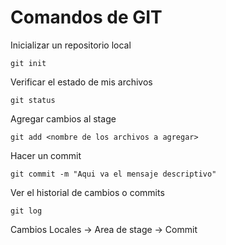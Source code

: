 # Comandos de GIT

Inicializar un repositorio local
    
    git init

Verificar el estado de mis archivos

    git status

Agregar cambios al stage

    git add <nombre de los archivos a agregar>

Hacer un commit

    git commit -m "Aqui va el mensaje descriptivo"

Ver el historial de cambios o commits

    git log


Cambios Locales   ->  Area de stage  -> Commit